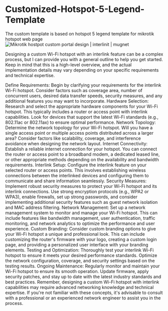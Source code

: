 # Customized-Hotspot-5-Legend-Template
The custom template is based on hotspot 5 legend template for mikrotik hotspot web page
<img src="https://interlinkit.solutions/images/hotspot-5-legend-custom-portal.png" alt="Mikrotik hostpot custom portal design | interlinit | mugnet" title="">
 

Designing a custom Wi-Fi hotspot with an interlink feature can be a complex process, but I can provide you with a general outline to help you get started. Keep in mind that this is a high-level overview, and the actual implementation details may vary depending on your specific requirements and technical expertise.

Define Requirements: Begin by clarifying your requirements for the interlink Wi-Fi hotspot. Consider factors such as coverage area, number of concurrent users, desired data transfer speeds, security measures, and any additional features you may want to incorporate.
Hardware Selection: Research and select the appropriate hardware components for your Wi-Fi hotspot. This typically includes a router or access point with interlink capabilities. Look for devices that support the latest Wi-Fi standards (e.g., 802.11ac or 802.11ax) to ensure optimal performance.
Network Topology: Determine the network topology for your Wi-Fi hotspot. Will you have a single access point or multiple access points distributed across a larger area? Consider factors like scalability, coverage, and interference avoidance when designing the network layout.
Internet Connectivity: Establish a reliable internet connection for your hotspot. You can connect the router or access point to a broadband modem, a dedicated leased line, or other appropriate methods depending on the availability and bandwidth requirements.
Interlink Setup: Configure the interlink feature on your selected router or access points. This involves establishing wireless connections between the interlinked devices and configuring them to communicate and share information seamlessly.
Security Measures: Implement robust security measures to protect your Wi-Fi hotspot and its interlink connections. Use strong encryption protocols (e.g., WPA2 or WPA3), enable firewalls, set up strong passwords, and consider implementing additional security features such as guest network isolation and MAC address filtering.
Network Management: Set up a network management system to monitor and manage your Wi-Fi hotspot. This can include features like bandwidth management, user authentication, traffic monitoring, and network analytics to optimize the performance and user experience.
Custom Branding: Consider custom branding options to give your Wi-Fi hotspot a unique and professional look. This can include customizing the router's firmware with your logo, creating a custom login page, and providing a personalized user interface with your branding elements.
Testing and Optimization: Thoroughly test your interlink Wi-Fi hotspot to ensure it meets your desired performance standards. Optimize the network configuration, coverage, and security settings based on the testing results.
Ongoing Maintenance: Regularly monitor and maintain your Wi-Fi hotspot to ensure its smooth operation. Update firmware, apply security patches, and stay up to date with the latest industry standards and best practices.
Remember, designing a custom Wi-Fi hotspot with interlink capabilities may require advanced networking knowledge and technical expertise. If you're not familiar with these concepts, it's advisable to consult with a professional or an experienced network engineer to assist you in the process.

